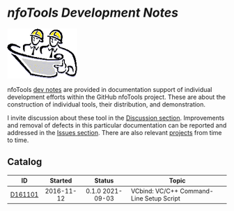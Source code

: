 <!-- index.md 0.0.1                 UTF-8                          2021-09-03
     ----1----|----2----|----3----|----4----|----5----|----6----|----7----|--*

                        NFOTOOLS DEVELOPMENT NOTES
     -->

# ***nfoTools** Development Notes*

![Hard Hat Area](../images/hardhat-logo.gif)

nfoTools [dev notes](.) are provided in documentation support of individual
development efforts within the GitHub nfoTools project.  These are about the
construction of individual tools, their distribution, and demonstration.

I invite discussion about these tool in the
[Discussion section](https://github.com/orcmid/nfoTools/discussions).
Improvements and removal of defects in this particular documentation can be
reported and addressed in the
[Issues section](https://github.com/orcmid/nfoTools/issues).  There are also
relevant [projects](https://github.com/orcmid/nfoTools/projects) from time to
time.

## Catalog

| **ID** | **Started** | **Status** | **Topic** |
|   :-:   |   :-:   |  :-:   |  ---  |
| [D161101](D161101) | 2016-11-12 | 0.1.0 2021-09-03 | VCbind: VC/C++ Command-Line Setup Script|

<!-- ----1----|----2----|----3----|----4----|----5----|----6----|----7----|--*


     0.0.1 2021-09-03T21:48Z Catalog D161101
     0.0.0 2021-09-03T19:11Z Placehoder Hardhat Image and empty Catalog

                    *** end of docs/dev/index.md ***
     -->

